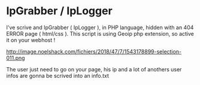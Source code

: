 # IpGrabber / IpLogger
I've scrive and IpGrabber ( IpLogger ), in PHP language, hidden with an 404 ERROR page ( html/css ).
This script is using Geoip php extension, so active it on your webhost !

http://image.noelshack.com/fichiers/2018/47/7/1543178899-selection-011.png

The user just need to go on your page, his ip and a lot of anothers user infos are gonna be scrived into an info.txt
